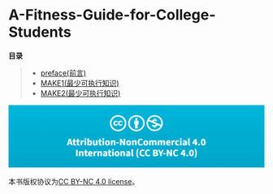 # A-Fitness-Guide-for-College-Students

**目录**

>* [preface(前言)](https://github.com/caoxuCarlos/A-Fitness-Guide-for-College-Students/blob/master/markdowns/preface.md)
>* [MAKE1(最少可执行知识)](https://github.com/caoxuCarlos/A-Fitness-Guide-for-College-Students/blob/master/markdowns/Part1-MAKE.md)
>* [MAKE2(最少可执行知识)](https://github.com/caoxuCarlos/A-Fitness-Guide-for-College-Students/blob/master/markdowns/Part1-MAKE(2).md)



![](https://github.com/caoxuCarlos/A-Fitness-Guide-for-College-Students/blob/master/images/copyright.png?raw=true)

本书版权协议为[CC BY-NC 4.0 license](https://github.com/caoxuCarlos/A-Fitness-Guide-for-College-Students/blob/master/images/copyright.png?raw=true)。